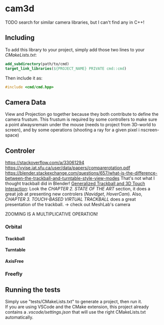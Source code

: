 # cam3d

TODO search for similar camera libraries, but I can't find any in C++!

## Including

To add this library to your project, simply add those two lines to your *CMakeLists.txt*:
```cmake
add_subdirectory(path/to/cmd)
target_link_libraries(${PROJECT_NAME} PRIVATE cmd::cmd)
```

Then include it as:
```cpp
#include <cmd/cmd.hpp>
```

## Camera Data

View and Projection go together because they both contribute to define the camera frustum. This frustum is required by some controllers to make sure a point alwaysremain under the mouse (needs to project from 3D-world to screen), and by some operations (shooting a ray for a given pixel i nscreen-space)

## Controler

https://stackoverflow.com/a/33061294
https://vvise.iat.sfu.ca/user/data/papers/comparerotation.pdf
https://blender.stackexchange.com/questions/657/what-is-the-difference-between-the-trackball-and-turntable-style-view-modes That's not what I thought trackball did in Blender!
[Generalized Trackball and 3D Touch Interaction](https://core.ac.uk/download/pdf/14704955.pdf): Look the *CHAPTER 2. STATE OF THE ART* section, it does a great job at presenting new controlers (*Navidget*, *HoverCam*). Also, *CHAPTER 3. TOUCH-BASED VIRTUAL TRACKBALL* does a great presentation of the trackball.
-> check out MeshLab's camera

ZOOMING IS A MULTIPLICATIVE OPERATION!

### Orbital

#### Trackball

#### Turntable

#### AxisFree

### Freefly

## Running the tests

Simply use "tests/CMakeLists.txt" to generate a project, then run it.<br/>
If you are using VSCode and the CMake extension, this project already contains a *.vscode/settings.json* that will use the right CMakeLists.txt automatically.
